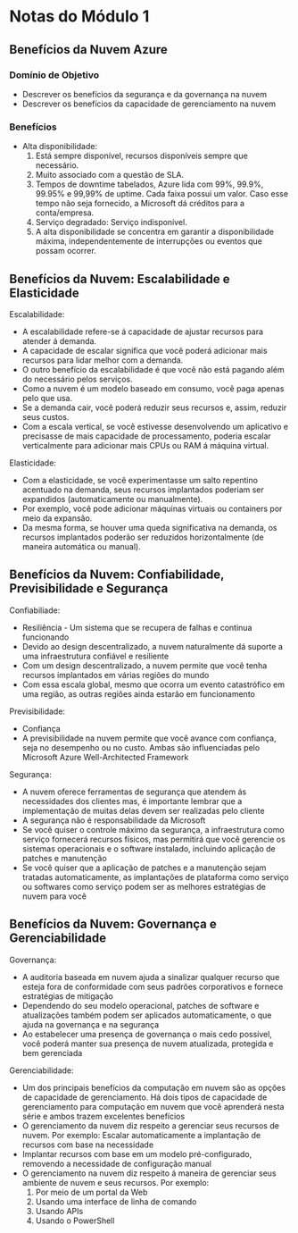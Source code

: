 # Notas do Módulo 1

## Benefícios da Nuvem Azure
### Domínio de Objetivo
 - Descrever os benefícios da segurança e da governança na nuvem
 - Descrever os benefícios da capacidade de gerenciamento na nuvem

### Benefícios
  - Alta disponibilidade:
    1. Está sempre disponível, recursos disponíveis sempre que necessário.
    2. Muito associado com a questão de SLA.
    3. Tempos de downtime tabelados, Azure lida com 99%, 99.9%, 99.95% e 99,99% de uptime. Cada faixa possui um valor. Caso esse tempo não seja fornecido, a Microsoft dá créditos para a conta/empresa.
    4. Serviço degradado: Serviço indisponível.
    5. A alta disponibilidade se concentra em garantir a disponibilidade máxima, independentemente de interrupções ou eventos que possam ocorrer.

## Benefícios da Nuvem: Escalabilidade e Elasticidade
Escalabilidade:
  - A escalabilidade refere-se á capacidade de ajustar recursos para atender á demanda.
  - A capacidade de escalar significa que você poderá adicionar mais recursos para lidar melhor com a demanda.
  - O outro benefício da escalabilidade é que você não está pagando além do necessário pelos serviços.
  - Como a nuvem é um modelo baseado em consumo, você paga apenas pelo que usa.
  - Se a demanda cair, você poderá reduzir seus recursos e, assim, reduzir seus custos.
  - Com a escala vertical, se você estivesse desenvolvendo um aplicativo e precisasse de mais capacidade de processamento, poderia escalar verticalmente para adicionar mais CPUs ou RAM á máquina virtual.

Elasticidade:
  - Com a elasticidade, se você experimentasse um salto repentino acentuado na demanda, seus recursos implantados poderiam ser expandidos (automaticamente ou manualmente).
  - Por exemplo, você pode adicionar máquinas virtuais ou containers por meio da expansão.
  - Da mesma forma, se houver uma queda significativa na demanda, os recursos implantados poderão ser reduzidos horizontalmente (de maneira automática ou manual).

## Benefícios da Nuvem: Confiabilidade, Previsibilidade e Segurança
Confiabiliade:
 - Resiliência - Um sistema que se recupera de falhas e continua funcionando
 - Devido ao design descentralizado, a nuvem naturalmente dá suporte a uma infraestrutura confiável e resiliente
 - Com um design descentralizado, a nuvem permite que você tenha recursos implantados em várias regiões do mundo
 - Com essa escala global, mesmo que ocorra um evento catastrófico em uma região, as outras regiões ainda estarão em funcionamento

Previsibilidade:
  - Confiança
  - A previsibilidade na nuvem permite que você avance com confiança, seja no desempenho ou no custo. Ambas são influenciadas pelo Microsoft Azure Well-Architected Framework

Segurança:
  - A nuvem oferece ferramentas de segurança que atendem ás necessidades dos clientes mas, é importante lembrar que a implementação de muitas delas devem ser realizadas pelo cliente
  - A segurança não é responsabilidade da Microsoft
  - Se você quiser o controle máximo da segurança, a infraestrutura como serviço fornecerá recursos físicos, mas permitirá que você gerencie os sistemas operacionais e o software instalado, incluindo aplicação de patches e manutenção
  - Se você quiser que a aplicação de patches e a manutenção sejam tratadas automaticamente, as implantações de plataforma como serviço ou softwares como serviço podem ser as melhores estratégias de nuvem para você

## Benefícios da Nuvem: Governança e Gerenciabilidade
Governança:
  - A auditoria baseada em nuvem ajuda a sinalizar qualquer recurso que esteja fora de conformidade com seus padrões corporativos e fornece estratégias de mitigação
  - Dependendo do seu modelo operacional, patches de software e atualizações também podem ser aplicados automaticamente, o que ajuda na governança e na segurança
  - Ao estabelecer uma presença de governança o mais cedo possível, você poderá manter sua presença de nuvem atualizada, protegida e bem gerenciada

Gerenciabilidade:
  - Um dos principais benefícios da computação em nuvem são as opções de capacidade de gerenciamento. Há dois tipos de capacidade de gerenciamento para computação em nuvem que você aprenderá nesta série e ambos trazem excelentes benefícios
  - O gerenciamento da nuvem diz respeito a gerenciar seus recursos de nuvem. Por exemplo: Escalar automaticamente a implantação de recursos com base na necessidade
  - Implantar recursos com base em um modelo pré-configurado, removendo a necessidade de configuração manual
  - O gerenciamento na nuvem diz respeito á maneira de gerenciar seus ambiente de nuvem e seus recursos. Por exemplo:
    1. Por meio de um portal da Web
    2. Usando uma interface de linha de comando
    3. Usando APIs
    4. Usando o PowerShell
